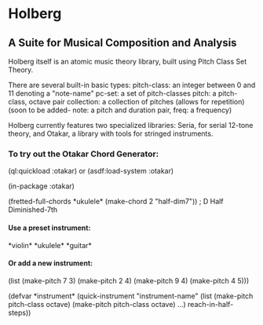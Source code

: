 # Holberg
## A Suite for Musical Composition and Analysis

Holberg itself is an atomic music theory library, built using Pitch Class Set Theory.

There are several built-in basic types:
pitch-class: an integer between 0 and 11 denoting a "note-name"
pc-set: a set of pitch-classes
pitch: a pitch-class, octave pair
collection: a collection of pitches (allows for repetition)
(soon to be added- note: a pitch and duration pair, freq: a frequency)


Holberg currently features two specialized libraries: Seria, for serial 12-tone theory, and Otakar, a library with tools for stringed instruments.

### To try out the Otakar Chord Generator:

(ql:quickload :otakar) or (asdf:load-system :otakar)

(in-package :otakar)

(fretted-full-chords \*ukulele* (make-chord 2 "half-dim7")) ; D Half Diminished-7th

#### Use a preset instrument:
\*violin* \*ukulele* \*guitar* 

#### Or add a new instrument:
(list (make-pitch 7 3) (make-pitch 2 4) (make-pitch 9 4) (make-pitch 4 5)))

(defvar \*instrument* (quick-instrument "instrument-name" (list (make-pitch pitch-class octave) (make-pitch pitch-class octave) ...) reach-in-half-steps))
